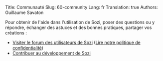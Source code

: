 Title: Communauté
Slug: 60-community
Lang: fr
Translation: true
Authors: Guillaume Savaton

Pour obtenir de l'aide dans l'utilisation de Sozi, poser des questions ou y répondre,
échanger des astuces et des bonnes pratiques, partager vos créations&nbsp;:

* [Visiter le forum des utilisateurs de Sozi](/community) ([Lire notre politique de confidentialité](|filename|privacy.md))
* [Contribuer au développement de Sozi](|filename|contribute.md)
